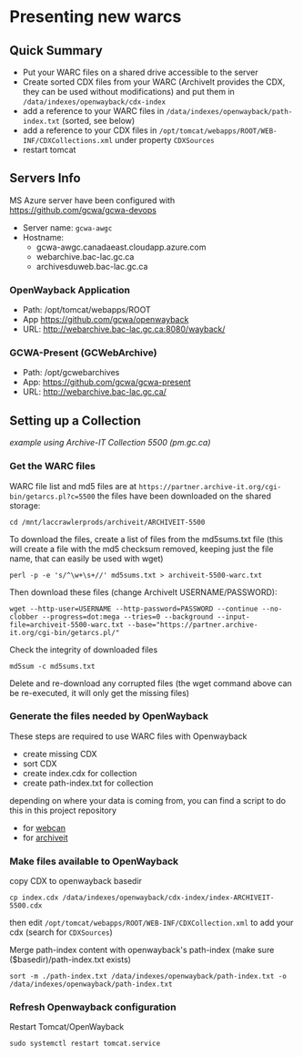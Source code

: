 # Presenting new warcs

## Quick Summary

- Put your WARC files on a shared drive accessible to the server
- Create sorted CDX files from your WARC (ArchiveIt provides the CDX, they can be used without modifications) and put them in `/data/indexes/openwayback/cdx-index`
- add a reference to your WARC files in `/data/indexes/openwayback/path-index.txt` (sorted, see below)
- add a reference to your CDX files in `/opt/tomcat/webapps/ROOT/WEB-INF/CDXCollections.xml` under property `CDXSources`
- restart tomcat

## Servers Info

MS Azure server have been configured with https://github.com/gcwa/gcwa-devops

- Server name: `gcwa-awgc`
- Hostname: 
    - gcwa-awgc.canadaeast.cloudapp.azure.com
    - webarchive.bac-lac.gc.ca
    - archivesduweb.bac-lac.gc.ca

### OpenWayback Application

- Path: /opt/tomcat/webapps/ROOT
- App https://github.com/gcwa/openwayback
- URL: http://webarchive.bac-lac.gc.ca:8080/wayback/


### GCWA-Present (GCWebArchive)

- Path: /opt/gcwebarchives
- App: https://github.com/gcwa/gcwa-present
- URL: http://webarchive.bac-lac.gc.ca/

## Setting up a Collection

_example using Archive-IT Collection 5500 (pm.gc.ca)_

### Get the WARC files

WARC file list and md5 files are at `https://partner.archive-it.org/cgi-bin/getarcs.pl?c=5500` the files have been downloaded on the shared storage:

    cd /mnt/laccrawlerprods/archiveit/ARCHIVEIT-5500

To download the files, create a list of files from the md5sums.txt file (this will create a file with the md5 checksum removed, keeping just the file name, that can easily be used with wget)

	perl -p -e 's/^\w+\s+//' md5sums.txt > archiveit-5500-warc.txt

Then download these files (change ArchiveIt USERNAME/PASSWORD):

	wget --http-user=USERNAME --http-password=PASSWORD --continue --no-clobber --progress=dot:mega --tries=0 --background --input-file=archiveit-5500-warc.txt --base="https://partner.archive-it.org/cgi-bin/getarcs.pl/" 
	
Check the integrity of downloaded files

    md5sum -c md5sums.txt
    
Delete and re-download any corrupted files (the wget command above can be re-executed, it will only get the missing files)

### Generate the files needed by OpenWayback

These steps are required to use WARC files with Openwayback

- create missing CDX
- sort CDX
- create index.cdx for collection
- create path-index.txt for collection

depending on where your data is coming from, you can find a script to do this in this project repository

- for [webcan](https://github.com/gcwa/gcwa-devops/blob/master/roles/gcwa/files/create-webcan-cdx-pathindex.sh)
- for [archiveit](https://github.com/gcwa/gcwa-devops/blob/master/roles/gcwa/files/create-archiveit-cdx-pathindex.sh)

### Make files available to OpenWayback

copy CDX to openwayback basedir 

    cp index.cdx /data/indexes/openwayback/cdx-index/index-ARCHIVEIT-5500.cdx

then edit `/opt/tomcat/webapps/ROOT/WEB-INF/CDXCollection.xml` to add your cdx (search for `CDXSources`)

Merge path-index content with openwayback's path-index (make sure ($basedir)/path-index.txt exists)

    sort -m ./path-index.txt /data/indexes/openwayback/path-index.txt -o /data/indexes/openwayback/path-index.txt

### Refresh Openwayback configuration

Restart Tomcat/OpenWayback

    sudo systemctl restart tomcat.service
	
